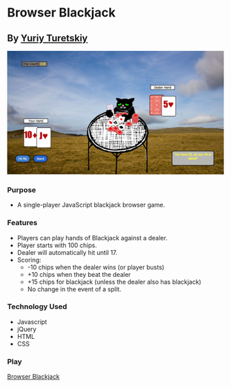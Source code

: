 # Browser Blackjack
## By [Yuriy Turetskiy](https://github.com/yuriyt2)

![screenshot](./screenshot.png)

### Purpose
+ A single-player JavaScript blackjack browser game.

### Features
+ Players can play hands of Blackjack against a dealer.
+ Player starts with 100 chips.
+ Dealer will automatically hit until 17.
+ Scoring: 
  + -10 chips when the dealer wins (or player busts) 
  + +10 chips when they beat the dealer 
  + +15 chips for blackjack (unless the dealer also has blackjack)  
  +  No change in the event of a split.

### Technology Used
+ Javascript
+ jQuery
+ HTML
+ CSS

### Play

[Browser Blackjack](http://yuriygame.bitballoon.com)

